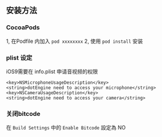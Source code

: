 
## 安装方法 

### CocoaPods

1, 在Podfile 内加入 `pod xxxxxxxx`
2, 使用 `pod install` 安装


### plist 设定

iOS9需要在 info.plist 申请音视频的权限

```
<key>NSMicrophoneUsageDescription</key>
<string>dotEngine need to access your microphone</string>
<key>NSCameraUsageDescription</key>
<string>dotEngine need to access your camera</string>

```


### 关闭bitcode

在 `Build Settings` 中的 `Enable Bitcode` 設定為 NO 
